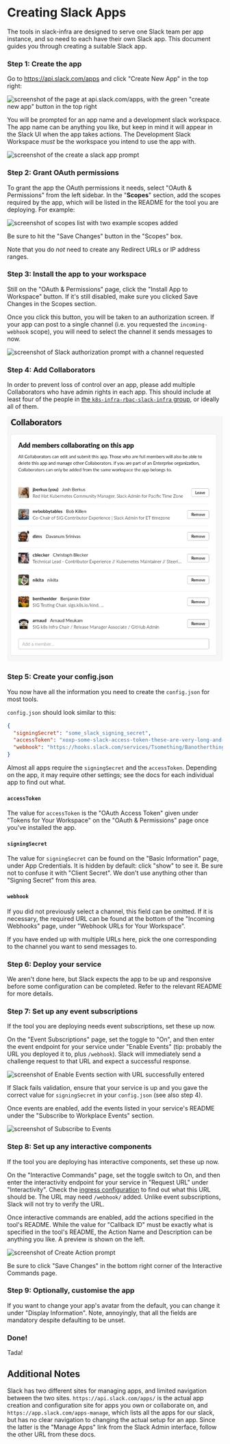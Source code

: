 # Creating Slack Apps

The tools in slack-infra are designed to serve one Slack team per app instance, and so need to
each have their own Slack app. This document guides you through creating a suitable Slack app.

### Step 1: Create the app

Go to https://api.slack.com/apps and click "Create New App" in the top right:

![screenshot of the page at api.slack.com/apps, with the green "create new app" button in the top right](./images/create-new-app.png)

You will be prompted for an app name and a development slack workspace. The app name can be anything
you like, but keep in mind it will appear in the Slack UI when the app takes actions. The
Development Slack Workspace _must_ be the workspace you intend to use the app with.

![screenshot of the create a slack app prompt](./images/create-a-slack-app.png)

### Step 2: Grant OAuth permissions

To grant the app the OAuth permissions it needs, select "OAuth & Permissions" from the left sidebar.
In the "**Scopes**" section, add the scopes required by the app, which will be listed in the README
for the tool you are deploying. For example:

![screenshot of scopes list with two example scopes added](./images/scopes.png)

Be sure to hit the "Save Changes" button in the "Scopes" box.

Note that you do _not_ need to create any Redirect URLs or IP address ranges.

### Step 3: Install the app to your workspace

Still on the "OAuth & Permissions" page, click the "Install App to Workspace" button. If it's still
disabled, make sure you clicked Save Changes in the Scopes section.

Once you click this button, you will be taken to an authorization screen. If your app can post to
a single channel (i.e. you requested the `incoming-webhook` scope), you will need to select the
channel it sends messages to now.

![screenshot of Slack authorization prompt with a channel requested](./images/authorize.png)

### Step 4: Add Collaborators

In order to prevent loss of control over an app, please add multiple Collaborators
who have admin rights in each app.  This should include at least four of the
people in [the `k8s-infra-rbac-slack-infra` group](https://github.com/kubernetes/k8s.io/blob/main/groups/sig-contributor-experience/groups.yaml),
or ideally all of them.

![screenshot of collaborators for an app](./images/collaborators.png)

### Step 5: Create your config.json

You now have all the information you need to create the `config.json` for most tools.

`config.json` should look similar to this:

```json
{
  "signingSecret": "some_slack_signing_secret",
  "accessToken": "xoxp-some-slack-access-token-these-are-very-long-and-start-with-xo",
  "webhook": "https://hooks.slack.com/services/Tsomething/Banotherthing/somerandomsecret"
}
```

Almost all apps require the `signingSecret` and the `accessToken`.  Depending on 
the app, it may require other settings; see the docs for each individual app
to find out what.

#### `accessToken`

The value for `accessToken` is the "OAuth Access Token" given under "Tokens for Your Workspace"
on the "OAuth & Permissions" page once you've installed the app.

#### `signingSecret`

The value for `signingSecret` can be found on the "Basic Information" page, under App Credentials.
It is hidden by default: click "show" to see it. Be sure not to confuse it with "Client Secret".
We don't use anything  other than "Signing Secret" from this area.

#### `webhook`

If you did not previously select a channel, this field can be omitted. If it is necessary, the
required URL can be found at the bottom of the "Incoming Webhooks" page, under "Webhook URLs for
Your Workspace".

If you have ended up with multiple URLs here, pick the one corresponding to the channel you want to
send messages to.

### Step 6: Deploy your service

We aren't done here, but Slack expects the app to be up and responsive before some configuration
can be completed. Refer to the relevant README for more details.

### Step 7: Set up any event subscriptions

If the tool you are deploying needs event subscriptions, set these up now.

On the "Event Subscriptions"
page, set the toggle to "On", and then enter the event endpoint for your service under "Enable Events"
(tip: probably the URL you deployed it to, plus `/webhook`). Slack will immediately send a challenge
request to that URL and expect a successful response.

![screenshot of Enable Events section with URL successfully entered](./images/events-url.png)

If Slack fails validation, ensure that your service is up and you gave the correct value for
`signingSecret` in your `config.json` (see also step 4).

Once events are enabled, add the events listed in your service's README under the "Subscribe to
Workplace Events" section.

![screenshot of Subscribe to Events](./images/subscibe-to-events.png)

### Step 8: Set up any interactive components

If the tool you are deploying has interactive components, set these up now. 

On the "Interactive Commands" page, set the toggle switch to On, and then enter the interactivity
endpoint for your service in "Request URL" under "Interactivity". Check the 
[ingress configuration](https://github.com/kubernetes/k8s.io/blob/main/apps/slack-infra/resources/ingress.yaml)
to find out what this URL should be. The URL may need `/webhook/` added.
Unlike event subscriptions, Slack will not try to verify the URL.

Once interactive commands are enabled, add the actions specified in the tool's README. While the
value for "Callback ID" must be exactly what is specified in the tool's README, the Action Name and
Description can be anything you like. A preview is shown on the left.

![screenshot of Create Action prompt](./images/create-action.png)

Be sure to click "Save Changes" in the bottom right corner of the Interactive Commands page.

### Step 9: Optionally, customise the app

If you want to change your app's avatar from the default, you can change it under "Display
Information". Note, annoyingly, that all the fields are mandatory despite defaulting to be unset.

### Done!

Tada!

## Additional Notes

Slack has two different sites for managing apps, and limited navigation between
the two sites. `https://api.slack.com/apps/` is the actual app creation and 
configuration site for apps you own or collaborate on, and `https://app.slack.com/apps-manage`,
which lists all the apps for our slack, but has no clear navigation to changing
the actual setup for an app.  Since the latter is the "Manage Apps" link from
the Slack Admin interface, follow the other URL from these docs.
